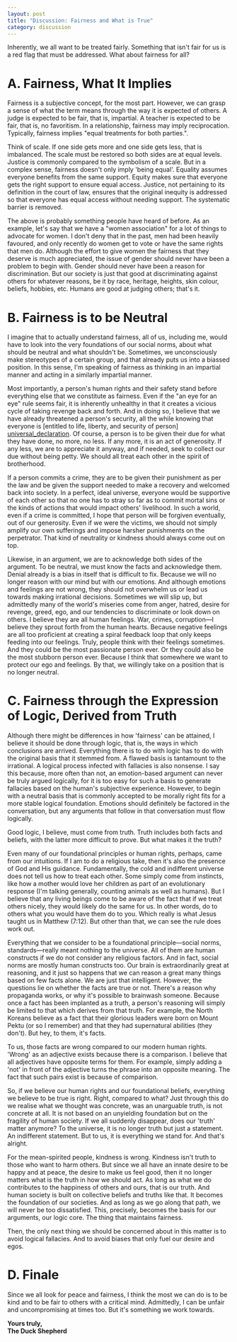 ```yaml
---
layout: post
title: "Discussion: Fairness and What is True"
category: discussion
---
```

<!-- Word count: 1675 words -->

Inherently, we all want to be treated fairly. Something that isn't fair for us is a red flag that must be addressed. What about fairness for all?

# A. Fairness, What It Implies
Fairness is a subjective concept, for the most part. However, we can grasp a sense of what the term means through the way it is expected of others. A judge is expected to be fair, that is, impartial. A teacher is expected to be fair, that is, no favoritism. In a relationship, fairness may imply reciprocation. Typically, fairness implies "equal treatments for both parties.".

Think of scale. If one side gets more and one side gets less, that is imbalanced. The scale must be restored so both sides are at equal levels. Justice is commonly compared to the symbolism of a scale. But in a complex sense, fairness doesn't only imply 'being equal'. Equality assumes everyone benefits from the same support. Equity makes sure that everyone gets the right support to ensure equal access. Justice, not pertaining to its definition in the court of law, ensures that the original inequity is addressed so that everyone has equal access without needing support. The systematic barrier is removed.

The above is probably something people have heard of before. As an example, let's say that we have a "women association" for a lot of things to advocate for women. I don't deny that in the past, men had been heavily favoured, and only recently do women get to vote or have the same rights that men do. Although the effort to give women the fairness that they deserve is much appreciated, the issue of gender should never have been a problem to begin with. Gender should never have been a reason for discrimination. But our society is just that good at discriminating against others for whatever reasons, be it by race, heritage, heights, skin colour, beliefs, hobbies, etc. Humans are good at judging others; that's it.

# B. Fairness is to be Neutral
I imagine that to actually understand fairness, all of us, including me, would have to look into the very foundations of our social norms, about what should be neutral and what shouldn't be. Sometimes, we unconsciously make stereotypes of a certain group, and that already puts us into a biassed position. In this sense, I'm speaking of fairness as thinking in an impartial manner and acting in a similarly impartial manner. 

Most importantly, a person's human rights and their safety stand before everything else that we constitute as fairness. Even if the "an eye for an eye" rule seems fair, it is inherently unhealthy in that it creates a vicious cycle of taking revenge back and forth. And in doing so, I believe that we have already threatened a person's security, all the while knowing that everyone is [entitled to life, liberty, and security of person] [universal_declaration]. Of course, a person is to be given their due for what they have done, no more, no less. If any more, it is an act of generosity. If any less, we are to appreciate it anyway, and if needed, seek to collect our due without being petty. We should all treat each other in the spirit of brotherhood. 

If a person commits a crime, they are to be given their punishment as per the law and be given the support needed to make a recovery and welcomed back into society. In a perfect, ideal universe, everyone would be supportive of each other so that no one has to stray so far as to commit mortal sins or the kinds of actions that would impact others' livelihood. In such a world, even if a crime is committed, I hope that person will be forgiven eventually, out of our generosity. Even if we were the victims, we should not simply amplify our own sufferings and impose harsher punishments on the perpetrator. That kind of neutrality or kindness should always come out on top. 

Likewise, in an argument, we are to acknowledge both sides of the argument. To be neutral, we must know the facts and acknowledge them. Denial already is a bias in itself that is difficult to fix. Because we will no longer reason with our mind but with our emotions. And although emotions and feelings are not wrong, they should not overwhelm us or lead us towards making irrational decisions. Sometimes we will slip up, but admittedly many of the world's miseries come from anger, hatred, desire for revenge, greed, ego, and our tendencies to discriminate or look down on others. I believe they are all human feelings. War, crimes, corruption—I believe they sprout forth from the human hearts. Because negative feelings are all too proficient at creating a spiral feedback loop that only keeps feeding into our feelings. Truly, people think with their feelings sometimes. And they could be the most passionate person ever. Or they could also be the most stubborn person ever. Because I think that somewhere we want to protect our ego and feelings. By that, we willingly take on a position that is no longer neutral.

# C. Fairness through the Expression of Logic, Derived from Truth
Although there might be differences in how 'fairness' can be attained, I believe it should be done through logic, that is, the ways in which conclusions are arrived. Everything there is to do with logic has to do with the original basis that it stemmed from. A flawed basis is tantamount to the irrational. A logical process infected with fallacies is also nonsense. I say this because, more often than not, an emotion-based argument can never be truly argued logically, for it is too easy for such a basis to generate fallacies based on the human's subjective experience. However, to begin with a neutral basis that is commonly accepted to be morally right fits for a more stable logical foundation. Emotions should definitely be factored in the conversation, but any arguments that follow in that conversation must flow logically.

Good logic, I believe, must come from truth. Truth includes both facts and beliefs, with the latter more difficult to prove. But what makes it the truth?

Even many of our foundational principles or human rights, perhaps, came from our intuitions. If I am to do a religious take, then it's also the presence of God and His guidance. Fundamentally, the cold and indifferent universe does not tell us how to treat each other. Some simply come from instincts, like how a mother would love her children as part of an evolutionary response (I'm talking generally, counting animals as well as humans). But I believe that any living beings come to be aware of the fact that if we treat others nicely, they would likely do the same for us. In other words, do to others what you would have them do to you. Which really is what Jesus taught us in Matthew (7:12). But other than that, we can see the rule does work out. 

Everything that we consider to be a foundational principle—social norms, standards—really meant nothing to the universe. All of them are human constructs if we do not consider any religious factors. And in fact, social norms are mostly human constructs too. Our brain is extraordinarily great at reasoning, and it just so happens that we can reason a great many things based on few facts alone. We are just that intelligent. However, the questions lie on whether the facts are true or not. There's a reason why propaganda works, or why it's possible to brainwash someone. Because once a fact has been implanted as a truth, a person's reasoning will simply be limited to that which derives from that truth. For example, the North Koreans believe as a fact that their glorious leaders were born on Mount Pektu (or so I remember) and that they had supernatural abilities (they don't). But hey, to them, it's facts. 

To us, those facts are wrong compared to our modern human rights. 'Wrong' as an adjective exists because there is a comparison. I believe that all adjectives have opposite terms for them. For example, simply adding a 'not' in front of the adjective turns the phrase into an opposite meaning. The fact that such pairs exist is because of comparison. 

So, if we believe our human rights and our foundational beliefs, everything we believe to be true is right. Right, compared to what? Just through this do we realise what we thought was concrete, was an unarguable truth, is not concrete at all. It is not based on an unyielding foundation but on the fragility of human society. If we all suddenly disappear, does our 'truth' matter anymore? To the universe, it is no longer truth but just a statement. An indifferent statement. But to us, it is everything we stand for. And that's alright.

For the mean-spirited people, kindness is wrong. Kindness isn't truth to those who want to harm others. But since we all have an innate desire to be happy and at peace, the desire to make us feel good, then it no longer matters what is the truth in how we should act. As long as what we do contributes to the happiness of others and ours, that is our truth. And human society is built on collective beliefs and truths like that. It becomes the foundation of our societies. And as long as we go along that path, we will never be too dissatisfied. This, precisely, becomes the basis for our arguments, our logic core. The thing that maintains fairness.

Then, the only next thing we should be concerned about in this matter is to avoid logical fallacies. And to avoid biases that only fuel our desire and egos. 

# D. Finale
Since we all look for peace and fairness, I think the most we can do is to be kind and to be fair to others with a critical mind. Admittedly, I can be unfair and uncompromising at times too. But it's something we work towards. 

**Yours truly,<br>
The Duck Shepherd**

[universal_declaration]:https://www.un.org/en/about-us/universal-declaration-of-human-rights
